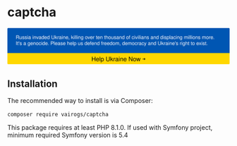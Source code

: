 # captcha

[![Stand With Ukraine](https://raw.githubusercontent.com/vshymanskyy/StandWithUkraine/main/banner2-direct.svg)](https://vshymanskyy.github.io/StandWithUkraine)

Installation
------------

The recommended way to install is via Composer:

```
composer require vairogs/captcha
```

This package requires at least PHP 8.1.0. If used with Symfony project, minimum required Symfony version is 5.4
